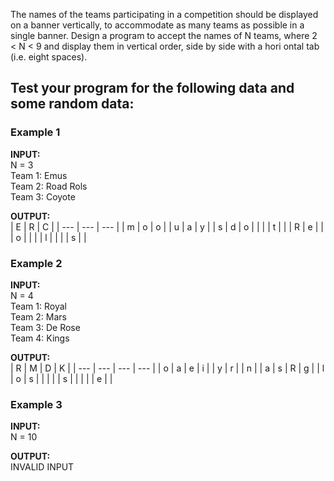 The names of the teams participating in a competition should be displayed on a banner vertically, to accommodate as many teams as possible in a single banner. Design a program to accept the names of N teams, where 2 < N < 9 and display them in vertical order, side by side with a hori ontal tab (i.e. eight spaces).

## Test your program for the following data and some random data:



### Example 1
**INPUT:**  
N = 3  
Team 1: Emus  
Team 2: Road Rols  
Team 3: Coyote

**OUTPUT:**  
| E   | R   | C   |
| --- | --- | --- |
| m   | o   | o   |
| u   | a   | y   |
| s   | d   | o   |
|     |     | t   |
|     | R   | e   |
|     | o   |     |
|     | l   |     |
|     | s   |     |






### Example 2
**INPUT:**  
N = 4  
Team 1: Royal  
Team 2: Mars  
Team 3: De Rose  
Team 4: Kings

**OUTPUT:**  
| R   | M   | D   | K   |
| --- | --- | --- | --- |
| o   | a   | e   | i   |
| y   | r   |     | n   |
| a   | s   | R   | g   |
| l   | o   | s   |     |
|     |     | s   |     |
|     |     | e   |     |


### Example 3
**INPUT:**  
N = 10

**OUTPUT:**  
INVALID INPUT
